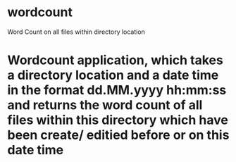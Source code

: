# wordcount
Word Count on all files within directory location

<h1> Wordcount application, which takes a directory location and a date time in the format dd.MM.yyyy hh:mm:ss
     and returns the word count of all files within this directory which have been create/ editied before or on this date time
<h1>

